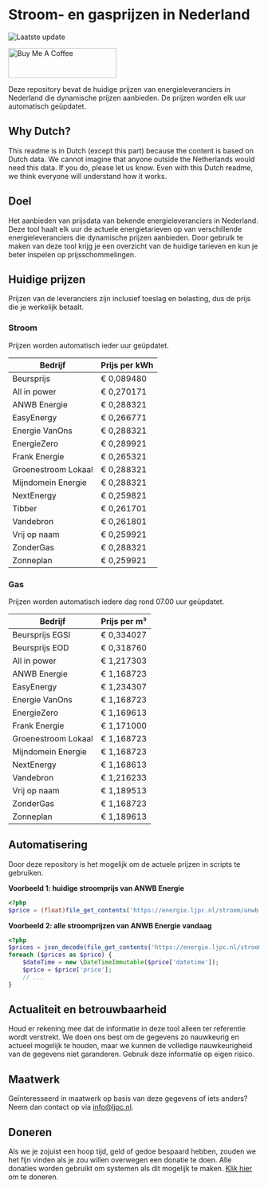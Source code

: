 # Stroom- en gasprijzen in Nederland

![Laatste update](https://img.shields.io/badge/laatste%20update-2024--09--21%2005%3A00%20CET-brightgreen)

<a href="https://www.buymeacoffee.com/Lars-" target="_blank"><img src="https://cdn.buymeacoffee.com/buttons/v2/default-orange.png" alt="Buy Me A Coffee" height="60" style="height: 60px !important;width: 217px !important;" ></a>

Deze repository bevat de huidige prijzen van energieleveranciers in Nederland die dynamische prijzen aanbieden. De prijzen worden elk uur automatisch geüpdatet.

## Why Dutch?

This readme is in Dutch (except this part) because the content is based on Dutch data. We cannot imagine that anyone outside the Netherlands would need this data. If you do, please let us know. Even with this Dutch readme, we think
everyone will understand how it works.

## Doel

Het aanbieden van prijsdata van bekende energieleveranciers in Nederland. Deze tool haalt elk uur de actuele energietarieven op van verschillende energieleveranciers die dynamische prijzen aanbieden. Door gebruik te maken van deze tool
krijg je een overzicht van de huidige tarieven en kun je beter inspelen op prijsschommelingen.

## Huidige prijzen

Prijzen van de leveranciers zijn inclusief toeslag en belasting, dus de prijs die je werkelijk betaalt.

### Stroom

Prijzen worden automatisch ieder uur geüpdatet.

 Bedrijf | Prijs per kWh 
---------|---------------
Beursprijs | € 0,089480
All in power | € 0,270171
ANWB Energie | € 0,288321
EasyEnergy | € 0,266771
Energie VanOns | € 0,288321
EnergieZero | € 0,289921
Frank Energie | € 0,265321
Groenestroom Lokaal | € 0,288321
Mijndomein Energie | € 0,288321
NextEnergy | € 0,259821
Tibber | € 0,261701
Vandebron | € 0,261801
Vrij op naam | € 0,259921
ZonderGas | € 0,288321
Zonneplan | € 0,259921


### Gas

Prijzen worden automatisch iedere dag rond 07.00 uur geüpdatet.

 Bedrijf | Prijs per m³ 
---------|--------------
Beursprijs EGSI | € 0,334027
Beursprijs EOD | € 0,318760
All in power | € 1,217303
ANWB Energie | € 1,168723
EasyEnergy | € 1,234307
Energie VanOns | € 1,168723
EnergieZero | € 1,169613
Frank Energie | € 1,171000
Groenestroom Lokaal | € 1,168723
Mijndomein Energie | € 1,168723
NextEnergy | € 1,168613
Vandebron | € 1,216233
Vrij op naam | € 1,189513
ZonderGas | € 1,168723
Zonneplan | € 1,189613


## Automatisering

Door deze repository is het mogelijk om de actuele prijzen in scripts te gebruiken.

**Voorbeeld 1: huidige stroomprijs van ANWB Energie**

```php
<?php
$price = (float)file_get_contents('https://energie.ljpc.nl/stroom/anwb-energie-nu.txt');

```

**Voorbeeld 2: alle stroomprijzen van ANWB Energie vandaag**

```php
<?php
$prices = json_decode(file_get_contents('https://energie.ljpc.nl/stroom/all-in-power-vandaag.json'),true);
foreach ($prices as $price) {
    $dateTime = new \DateTimeImmutable($price['datetime']);
    $price = $price['price'];
    // ...
}
```

## Actualiteit en betrouwbaarheid

Houd er rekening mee dat de informatie in deze tool alleen ter referentie wordt verstrekt. We doen ons best om de gegevens zo nauwkeurig en actueel mogelijk te houden, maar we kunnen de volledige nauwkeurigheid van de gegevens niet
garanderen. Gebruik deze informatie op eigen risico.

## Maatwerk

Geïnteresseerd in maatwerk op basis van deze gegevens of iets anders? Neem dan contact op
via [info@ljpc.nl](mailto:info@ljpc.nl?subject=Energie%20prijzen).

## Doneren

Als we je zojuist een hoop tijd, geld of gedoe bespaard hebben, zouden we het fijn vinden als je zou willen overwegen een
donatie te doen. Alle donaties worden gebruikt om systemen als dit mogelijk te
maken. [Klik hier](https://www.buymeacoffee.com/Lars-) om te doneren.

